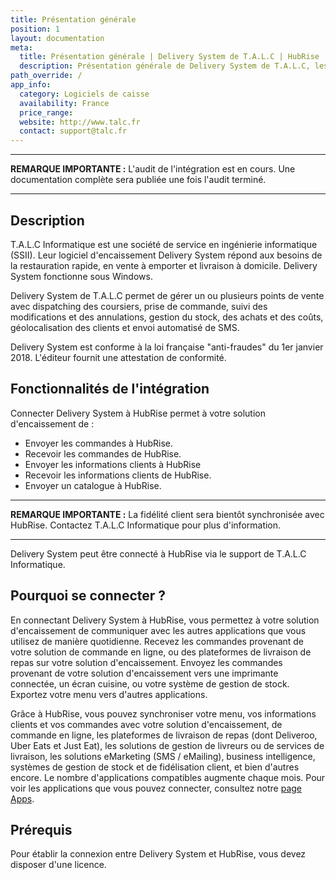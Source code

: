 ```yaml
---
title: Présentation générale
position: 1
layout: documentation
meta:
  title: Présentation générale | Delivery System de T.A.L.C | HubRise
  description: Présentation générale de Delivery System de T.A.L.C, les raisons de connecter votre caisse à HubRise et les fonctionnalités de l'intégration avec HubRise.
path_override: /
app_info:
  category: Logiciels de caisse
  availability: France
  price_range:
  website: http://www.talc.fr
  contact: support@talc.fr
---
```


---

**REMARQUE IMPORTANTE :** L'audit de l'intégration est en cours. Une documentation complète sera publiée une fois l'audit terminé.

---

## Description

T.A.L.C Informatique est une société de service en ingénierie informatique (SSII). Leur logiciel d'encaissement Delivery System répond aux besoins de la restauration rapide, en vente à emporter et livraison à domicile. Delivery System fonctionne sous Windows.

Delivery System de T.A.L.C permet de gérer un ou plusieurs points de vente avec dispatching des coursiers, prise de commande, suivi des modifications et des annulations, gestion du stock, des achats et des coûts, géolocalisation des clients et envoi automatisé de SMS.

Delivery System est conforme à la loi française "anti-fraudes" du 1er janvier 2018. L'éditeur fournit une attestation de conformité.

## Fonctionnalités de l'intégration

Connecter Delivery System à HubRise permet à votre solution d'encaissement de :

- Envoyer les commandes à HubRise.
- Recevoir les commandes de HubRise.
- Envoyer les informations clients à HubRise
- Recevoir les informations clients de HubRise.
- Envoyer un catalogue à HubRise.

---

**REMARQUE IMPORTANTE :** La fidélité client sera bientôt synchronisée avec HubRise. Contactez T.A.L.C Informatique pour plus d'information.

---

Delivery System peut être connecté à HubRise via le support de T.A.L.C Informatique.

## Pourquoi se connecter ?

En connectant Delivery System à HubRise, vous permettez à votre solution d'encaissement de communiquer avec les autres applications que vous utilisez de manière quotidienne. Recevez les commandes provenant de votre solution de commande en ligne, ou des plateformes de livraison de repas sur votre solution d'encaissement. Envoyez les commandes provenant de votre solution d'encaissement vers une imprimante connectée, un écran cuisine, ou votre système de gestion de stock. Exportez votre menu vers d'autres applications.

Grâce à HubRise, vous pouvez synchroniser votre menu, vos informations clients et vos commandes avec votre solution d'encaissement, de commande en ligne, les plateformes de livraison de repas (dont Deliveroo, Uber Eats et Just Eat), les solutions de gestion de livreurs ou de services de livraison, les solutions eMarketing (SMS / eMailing), business intelligence, systèmes de gestion de stock et de fidélisation client, et bien d'autres encore. Le nombre d'applications compatibles augmente chaque mois. Pour voir les applications que vous pouvez connecter, consultez notre [page Apps](/apps).

## Prérequis

Pour établir la connexion entre Delivery System et HubRise, vous devez disposer d'une licence.
